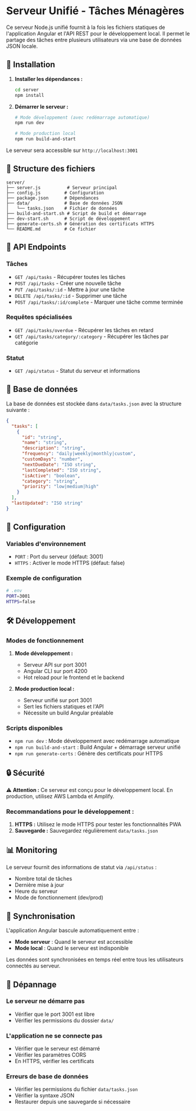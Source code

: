 # Serveur Unifié - Tâches Ménagères

Ce serveur Node.js unifié fournit à la fois les fichiers statiques de l'application Angular et l'API REST pour le développement local. Il permet le partage des tâches entre plusieurs utilisateurs via une base de données JSON locale.

## 🚀 Installation

1. **Installer les dépendances :**

   ```bash
   cd server
   npm install
   ```

2. **Démarrer le serveur :**

   ```bash
   # Mode développement (avec redémarrage automatique)
   npm run dev

   # Mode production local
   npm run build-and-start
   ```

Le serveur sera accessible sur `http://localhost:3001`

## 📁 Structure des fichiers

```
server/
├── server.js          # Serveur principal
├── config.js         # Configuration
├── package.json      # Dépendances
├── data/             # Base de données JSON
│   └── tasks.json    # Fichier de données
├── build-and-start.sh # Script de build et démarrage
├── dev-start.sh      # Script de développement
├── generate-certs.sh # Génération des certificats HTTPS
└── README.md         # Ce fichier
```

## 🔌 API Endpoints

### Tâches

- `GET /api/tasks` - Récupérer toutes les tâches
- `POST /api/tasks` - Créer une nouvelle tâche
- `PUT /api/tasks/:id` - Mettre à jour une tâche
- `DELETE /api/tasks/:id` - Supprimer une tâche
- `POST /api/tasks/:id/complete` - Marquer une tâche comme terminée

### Requêtes spécialisées

- `GET /api/tasks/overdue` - Récupérer les tâches en retard
- `GET /api/tasks/category/:category` - Récupérer les tâches par catégorie

### Statut

- `GET /api/status` - Statut du serveur et informations

## 💾 Base de données

La base de données est stockée dans `data/tasks.json` avec la structure suivante :

```json
{
  "tasks": [
    {
      "id": "string",
      "name": "string",
      "description": "string",
      "frequency": "daily|weekly|monthly|custom",
      "customDays": "number",
      "nextDueDate": "ISO string",
      "lastCompleted": "ISO string",
      "isActive": "boolean",
      "category": "string",
      "priority": "low|medium|high"
    }
  ],
  "lastUpdated": "ISO string"
}
```

## 🔧 Configuration

### Variables d'environnement

- `PORT` : Port du serveur (défaut: 3001)
- `HTTPS` : Activer le mode HTTPS (défaut: false)

### Exemple de configuration

```bash
# .env
PORT=3001
HTTPS=false
```

## 🛠️ Développement

### Modes de fonctionnement

1. **Mode développement :**
   - Serveur API sur port 3001
   - Angular CLI sur port 4200
   - Hot reload pour le frontend et le backend

2. **Mode production local :**
   - Serveur unifié sur port 3001
   - Sert les fichiers statiques et l'API
   - Nécessite un build Angular préalable

### Scripts disponibles

- `npm run dev` : Mode développement avec redémarrage automatique
- `npm run build-and-start` : Build Angular + démarrage serveur unifié
- `npm run generate-certs` : Génère des certificats pour HTTPS

## 🔒 Sécurité

⚠️ **Attention :** Ce serveur est conçu pour le développement local. En production, utilisez AWS Lambda et Amplify.

### Recommandations pour le développement :

1. **HTTPS :** Utilisez le mode HTTPS pour tester les fonctionnalités PWA
2. **Sauvegarde :** Sauvegardez régulièrement `data/tasks.json`

## 📊 Monitoring

Le serveur fournit des informations de statut via `/api/status` :

- Nombre total de tâches
- Dernière mise à jour
- Heure du serveur
- Mode de fonctionnement (dev/prod)

## 🔄 Synchronisation

L'application Angular bascule automatiquement entre :

- **Mode serveur** : Quand le serveur est accessible
- **Mode local** : Quand le serveur est indisponible

Les données sont synchronisées en temps réel entre tous les utilisateurs connectés au serveur.

## 🚨 Dépannage

### Le serveur ne démarre pas

- Vérifier que le port 3001 est libre
- Vérifier les permissions du dossier `data/`

### L'application ne se connecte pas

- Vérifier que le serveur est démarré
- Vérifier les paramètres CORS
- En HTTPS, vérifier les certificats

### Erreurs de base de données

- Vérifier les permissions du fichier `data/tasks.json`
- Vérifier la syntaxe JSON
- Restaurer depuis une sauvegarde si nécessaire
